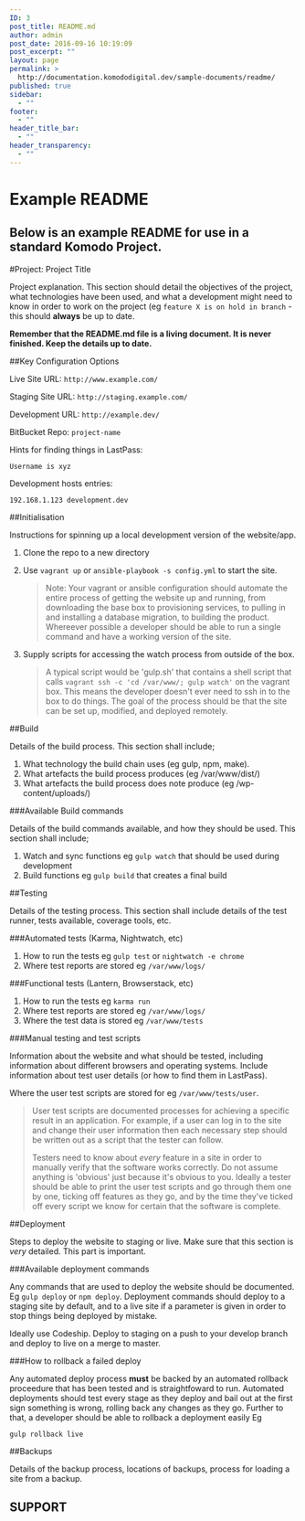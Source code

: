 ```yaml
---
ID: 3
post_title: README.md
author: admin
post_date: 2016-09-16 10:19:09
post_excerpt: ""
layout: page
permalink: >
  http://documentation.komododigital.dev/sample-documents/readme/
published: true
sidebar:
  - ""
footer:
  - ""
header_title_bar:
  - ""
header_transparency:
  - ""
---
```

# Example README

Below is an example README for use in a standard Komodo Project.
---

#Project: Project Title

Project explanation. This section should detail the objectives of the project, what technologies have been used, and what a development might need to know in order to work on the project (eg `feature X is on hold in branch` - this should **always** be up to date.

**Remember that the README.md file is a living document. It is never finished. Keep the details up to date.**

##Key Configuration Options

Live Site URL: `http://www.example.com/`

Staging Site URL: `http://staging.example.com/`

Development URL: `http://example.dev/`

BitBucket Repo: `project-name`

Hints for finding things in LastPass:

`Username is xyz`

Development hosts entries:

`192.168.1.123 development.dev`

##Initialisation

Instructions for spinning up a local development version of the website/app.

1. Clone the repo to a new directory
2. Use `vagrant up` or `ansible-playbook -s config.yml` to start the site.
   > Note: Your vagrant or ansible configuration should automate the entire process of getting the website up and running, from downloading the base box to provisioning services, to pulling in and installing a database migration, to building the product. Whereever possible a developer should be able to run a single command and have a working version of the site.

3. Supply scripts for accessing the watch process from outside of the box.
   > A typical script would be 'gulp.sh' that contains a shell script that calls `vagrant ssh -c 'cd /var/www/; gulp watch'` on the vagrant box. This means the developer doesn't ever need to ssh in to the box to do things. The goal of the process should be that the site can be set up, modified, and deployed remotely.

##Build

Details of the build process. This section shall include;

1. What technology the build chain uses (eg gulp, npm, make).
2. What artefacts the build process produces (eg /var/www/dist/)
3. What artefacts the build process does note produce (eg /wp-content/uploads/)

###Available Build commands

Details of the build commands available, and how they should be used. This section shall include;

1. Watch and sync functions eg `gulp watch` that should be used during development
2. Build functions eg `gulp build` that creates a final build

##Testing

Details of the testing process. This section shall include details of the test runner, tests available, coverage tools, etc.

###Automated tests (Karma, Nightwatch, etc)

1. How to run the tests eg `gulp test` or `nightwatch -e chrome`
2. Where test reports are stored eg `/var/www/logs/`

###Functional tests (Lantern, Browserstack, etc)

1. How to run the tests eg `karma run`
2. Where test reports are stored eg `/var/www/logs/`
3. Where the test data is stored eg `/var/www/tests`

###Manual testing and test scripts

Information about the website and what should be tested, including information about different browsers and operating systems. Include information about test user details (or how to find them in LastPass).

Where the user test scripts are stored for eg `/var/www/tests/user`.

> User test scripts are documented processes for achieving a specific result in an application. For example, if a user can log in to the site and change their user information then each necessary step should be written out as a script that the tester can follow.
>
> Testers need to know about *every* feature in a site in order to manually verify that the software works correctly. Do not assume anything is 'obvious' just because it's obvious to you. Ideally a tester should be able to print the user test scripts and go through them one by one, ticking off features as they go, and by the time they've ticked off every script we know for certain that the software is complete.

##Deployment

Steps to deploy the website to staging or live. Make sure that this section is _very_ detailed. This part is important.

###Available deployment commands

Any commands that are used to deploy the website should be documented. Eg `gulp deploy` or `npm deploy`. Deployment commands should deploy to a staging site by default, and to a live site if a parameter is given in order to stop things being deployed by mistake.

Ideally use Codeship. Deploy to staging on a push to your develop branch and deploy to live on a merge to master.

###How to rollback a failed deploy

Any automated deploy process **must** be backed by an automated rollback proceedure that has been tested and is straightfoward to run. Automated deployments should test every stage as they deploy and bail out at the first sign something is wrong, rolling back any changes as they go. Further to that, a developer should be able to rollback a deployment easily Eg

`gulp rollback live`

##Backups

Details of the backup process, locations of backups, process for loading a site from a backup.

## SUPPORT
